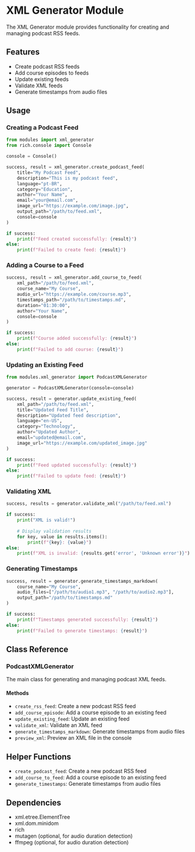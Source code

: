 # XML Generator Module

The XML Generator module provides functionality for creating and managing podcast RSS feeds.

## Features

- Create podcast RSS feeds
- Add course episodes to feeds
- Update existing feeds
- Validate XML feeds
- Generate timestamps from audio files

## Usage

### Creating a Podcast Feed

```python
from modules import xml_generator
from rich.console import Console

console = Console()

success, result = xml_generator.create_podcast_feed(
    title="My Podcast Feed",
    description="This is my podcast feed",
    language="pt-BR",
    category="Education",
    author="Your Name",
    email="your@email.com",
    image_url="https://example.com/image.jpg",
    output_path="/path/to/feed.xml",
    console=console
)

if success:
    print(f"Feed created successfully: {result}")
else:
    print(f"Failed to create feed: {result}")
```

### Adding a Course to a Feed

```python
success, result = xml_generator.add_course_to_feed(
    xml_path="/path/to/feed.xml",
    course_name="My Course",
    audio_url="https://example.com/course.mp3",
    timestamps_path="/path/to/timestamps.md",
    duration="01:30:00",
    author="Your Name",
    console=console
)

if success:
    print(f"Course added successfully: {result}")
else:
    print(f"Failed to add course: {result}")
```

### Updating an Existing Feed

```python
from modules.xml_generator import PodcastXMLGenerator

generator = PodcastXMLGenerator(console=console)

success, result = generator.update_existing_feed(
    xml_path="/path/to/feed.xml",
    title="Updated Feed Title",
    description="Updated feed description",
    language="en-US",
    category="Technology",
    author="Updated Author",
    email="updated@email.com",
    image_url="https://example.com/updated_image.jpg"
)

if success:
    print(f"Feed updated successfully: {result}")
else:
    print(f"Failed to update feed: {result}")
```

### Validating XML

```python
success, results = generator.validate_xml("/path/to/feed.xml")

if success:
    print("XML is valid!")
    
    # Display validation results
    for key, value in results.items():
        print(f"{key}: {value}")
else:
    print(f"XML is invalid: {results.get('error', 'Unknown error')}")
```

### Generating Timestamps

```python
success, result = generator.generate_timestamps_markdown(
    course_name="My Course",
    audio_files=["/path/to/audio1.mp3", "/path/to/audio2.mp3"],
    output_path="/path/to/timestamps.md"
)

if success:
    print(f"Timestamps generated successfully: {result}")
else:
    print(f"Failed to generate timestamps: {result}")
```

## Class Reference

### PodcastXMLGenerator

The main class for generating and managing podcast XML feeds.

#### Methods

- `create_rss_feed`: Create a new podcast RSS feed
- `add_course_episode`: Add a course episode to an existing feed
- `update_existing_feed`: Update an existing feed
- `validate_xml`: Validate an XML feed
- `generate_timestamps_markdown`: Generate timestamps from audio files
- `preview_xml`: Preview an XML file in the console

## Helper Functions

- `create_podcast_feed`: Create a new podcast RSS feed
- `add_course_to_feed`: Add a course episode to an existing feed
- `generate_timestamps`: Generate timestamps from audio files

## Dependencies

- xml.etree.ElementTree
- xml.dom.minidom
- rich
- mutagen (optional, for audio duration detection)
- ffmpeg (optional, for audio duration detection)